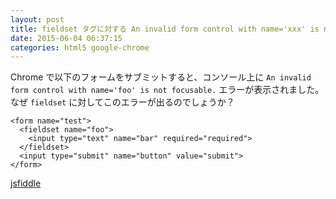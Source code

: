 ```yaml
---
layout: post
title: fieldset タグに対する An invalid form control with name='xxx' is not focusable. エラー
date: 2015-06-04 06:37:15
categories: html5 google-chrome
---
```

<p>Chrome で以下のフォームをサブミットすると、コンソール上に <code>An invalid form control with name='foo' is not focusable.</code> エラーが表示されました。<br>
なぜ <code>fieldset</code> に対してこのエラーが出るのでしょうか？</p>

<pre><code>&lt;form name="test"&gt;
  &lt;fieldset name="foo"&gt;
    &lt;input type="text" name="bar" required="required"&gt;
  &lt;/fieldset&gt;
  &lt;input type="submit" name="button" value="submit"&gt;
&lt;/form&gt;
</code></pre>

<p><a href="https://jsfiddle.net/pg942g58/" rel="nofollow">jsfiddle</a></p>
